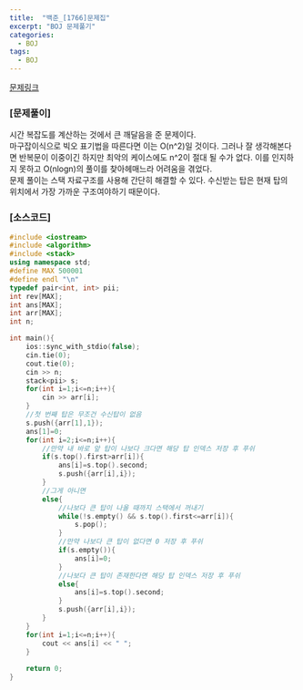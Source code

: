 ```yaml
---
title:  "백준_[1766]문제집"
excerpt: "BOJ 문제풀기"
categories:
  - BOJ
tags:
  - BOJ
---
```

[문제링크](https://www.acmicpc.net/problem/1766)
### [문제풀이]
시간 복잡도를 계산하는 것에서 큰 깨달음을 준 문제이다.  
마구잡이식으로 빅오 표기법을 따른다면 이는 O(n^2)일 것이다. 그러나 잘 생각해본다면 반복문이 이중이긴 하지만 최악의 케이스에도 n^2이 절대 될 수가 없다. 이를 인지하지 못하고 O(nlogn)의 풀이를 찾아헤매느라 어려움을 겪었다.  
문제 풀이는 스택 자료구조를 사용해 간단히 해결할 수 있다. 수신받는 탑은 현재 탑의 위치에서 가장 가까운 구조여야하기 때문이다.
### [소스코드]
~~~cpp
#include <iostream>
#include <algorithm>
#include <stack>
using namespace std;
#define MAX 500001
#define endl "\n"
typedef pair<int, int> pii;
int rev[MAX];
int ans[MAX];
int arr[MAX];
int n;

int main(){
    ios::sync_with_stdio(false);
    cin.tie(0);
    cout.tie(0);
    cin >> n;
    stack<pii> s;
    for(int i=1;i<=n;i++){
        cin >> arr[i];
    }
    //첫 번째 탑은 무조건 수신탑이 없음
    s.push({arr[1],1});
    ans[1]=0;
    for(int i=2;i<=n;i++){
        //만약 내 바로 앞 탑이 나보다 크다면 해당 탑 인덱스 저장 후 푸쉬
        if(s.top().first>arr[i]){
            ans[i]=s.top().second;
            s.push({arr[i],i});
        }
        //그게 아니면
        else{
            //나보다 큰 탑이 나올 때까지 스택에서 꺼내기
            while(!s.empty() && s.top().first<=arr[i]){
                s.pop();
            }
            //만약 나보다 큰 탑이 없다면 0 저장 후 푸쉬
            if(s.empty()){
                ans[i]=0;
            }
            //나보다 큰 탑이 존재한다면 해당 탑 인덱스 저장 후 푸쉬
            else{
                ans[i]=s.top().second;
            }
            s.push({arr[i],i});
        }
    }
    for(int i=1;i<=n;i++){
        cout << ans[i] << " ";
    }
    
    return 0;
}

~~~